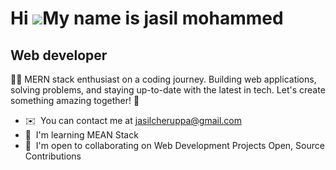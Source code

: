 Hi ![](https://user-images.githubusercontent.com/18350557/176309783-0785949b-9127-417c-8b55-ab5a4333674e.gif)My name is jasil mohammed
================================================================================================================================

Web developer
-------------

👨‍💻 MERN stack enthusiast on a coding journey. Building web applications, solving problems, and staying up-to-date with the latest in tech. Let's create something amazing together! 🚀

* ✉️  You can contact me at [jasilcheruppa@gmail.com](mailto:jasilcheruppa@gmail.com)
* 🧠  I'm learning MEAN Stack
* 🤝  I'm open to collaborating on Web Development Projects Open, Source Contributions
